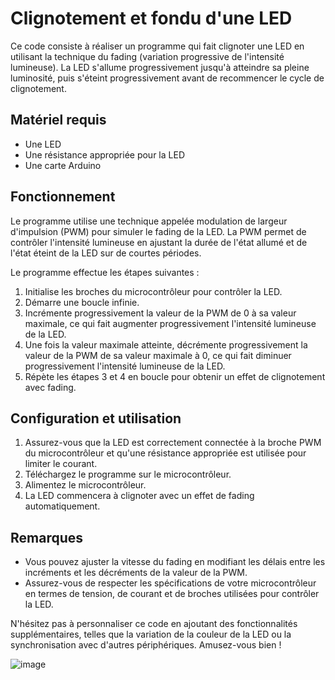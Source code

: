 # Clignotement et fondu d'une LED

Ce code consiste à réaliser un programme qui fait clignoter une LED en utilisant la technique du fading (variation progressive de l'intensité lumineuse). La LED s'allume progressivement jusqu'à atteindre sa pleine luminosité, puis s'éteint progressivement avant de recommencer le cycle de clignotement.

## Matériel requis

- Une LED
- Une résistance appropriée pour la LED
- Une carte Arduino

## Fonctionnement

Le programme utilise une technique appelée modulation de largeur d'impulsion (PWM) pour simuler le fading de la LED. La PWM permet de contrôler l'intensité lumineuse en ajustant la durée de l'état allumé et de l'état éteint de la LED sur de courtes périodes.

Le programme effectue les étapes suivantes :

1. Initialise les broches du microcontrôleur pour contrôler la LED.
2. Démarre une boucle infinie.
3. Incrémente progressivement la valeur de la PWM de 0 à sa valeur maximale, ce qui fait augmenter progressivement l'intensité lumineuse de la LED.
4. Une fois la valeur maximale atteinte, décrémente progressivement la valeur de la PWM de sa valeur maximale à 0, ce qui fait diminuer progressivement l'intensité lumineuse de la LED.
5. Répète les étapes 3 et 4 en boucle pour obtenir un effet de clignotement avec fading.

## Configuration et utilisation

1. Assurez-vous que la LED est correctement connectée à la broche PWM du microcontrôleur et qu'une résistance appropriée est utilisée pour limiter le courant.
2. Téléchargez le programme sur le microcontrôleur.
3. Alimentez le microcontrôleur.
4. La LED commencera à clignoter avec un effet de fading automatiquement.

## Remarques

- Vous pouvez ajuster la vitesse du fading en modifiant les délais entre les incréments et les décréments de la valeur de la PWM.
- Assurez-vous de respecter les spécifications de votre microcontrôleur en termes de tension, de courant et de broches utilisées pour contrôler la LED.

N'hésitez pas à personnaliser ce code en ajoutant des fonctionnalités supplémentaires, telles que la variation de la couleur de la LED ou la synchronisation avec d'autres périphériques. Amusez-vous bien !








![image](https://github.com/L3-Option-TSI-2023/Mohamed-MENACER/assets/127967325/21ef5935-3238-43b2-a3e5-8b5506063ed3)
